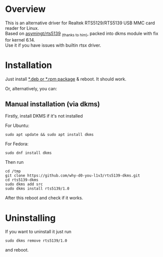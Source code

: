 # Overview #

This is an alternative driver for Realtek RTS5129/RTS5139 USB MMC card reader for Linux.\
Based on [asymingt/rts5139](https://github.com/asymingt/rts5139) <sub>(thanks to him)</sub>, packed into dkms module with fix for kernel 6.14.\
Use it if you have issues with builtin rtsx driver.

# Installation #

Just install [*.deb or *.rpm package](https://github.com/why-d0-you-l1v3/rts5139-dkms/releases/) & reboot. It should work.

Or, alternatively, you can:

## Manual installation (via dkms) ##
Firstly, install DKMS if it's not installed

For Ubuntu:
```
sudo apt update && sudo apt install dkms
```
For Fedora:
```
sudo dnf install dkms
```

Then run
```
cd /tmp
git clone https://github.com/why-d0-you-l1v3/rts5139-dkms.git
cd rts5139-dkms
sudo dkms add src
sudo dkms install rts5139/1.0
```

After this reboot and check if it works.

# Uninstalling #
If you want to uninstall it just run

```sudo dkms remove rts5139/1.0```

and reboot.

